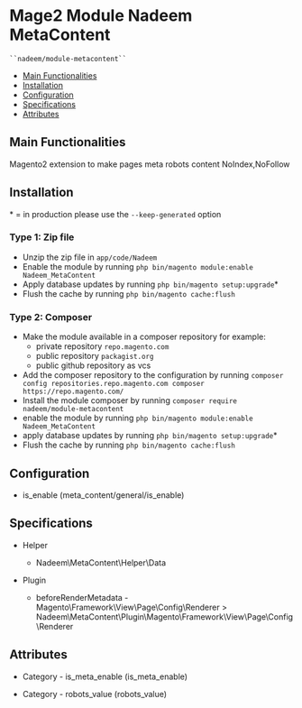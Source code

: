 # Mage2 Module Nadeem MetaContent

    ``nadeem/module-metacontent``

 - [Main Functionalities](#markdown-header-main-functionalities)
 - [Installation](#markdown-header-installation)
 - [Configuration](#markdown-header-configuration)
 - [Specifications](#markdown-header-specifications)
 - [Attributes](#markdown-header-attributes)


## Main Functionalities
Magento2 extension to make pages meta robots content NoIndex,NoFollow

## Installation
\* = in production please use the `--keep-generated` option

### Type 1: Zip file

 - Unzip the zip file in `app/code/Nadeem`
 - Enable the module by running `php bin/magento module:enable Nadeem_MetaContent`
 - Apply database updates by running `php bin/magento setup:upgrade`\*
 - Flush the cache by running `php bin/magento cache:flush`

### Type 2: Composer

 - Make the module available in a composer repository for example:
    - private repository `repo.magento.com`
    - public repository `packagist.org`
    - public github repository as vcs
 - Add the composer repository to the configuration by running `composer config repositories.repo.magento.com composer https://repo.magento.com/`
 - Install the module composer by running `composer require nadeem/module-metacontent`
 - enable the module by running `php bin/magento module:enable Nadeem_MetaContent`
 - apply database updates by running `php bin/magento setup:upgrade`\*
 - Flush the cache by running `php bin/magento cache:flush`


## Configuration

 - is_enable (meta_content/general/is_enable)


## Specifications

 - Helper
	- Nadeem\MetaContent\Helper\Data

 - Plugin
	- beforeRenderMetadata - Magento\Framework\View\Page\Config\Renderer > Nadeem\MetaContent\Plugin\Magento\Framework\View\Page\Config\Renderer


## Attributes

 - Category - is_meta_enable (is_meta_enable)

 - Category - robots_value (robots_value)

